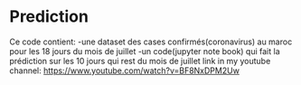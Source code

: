 # Prediction
Ce code contient: 
-une dataset des cases confirmés(coronavirus) au maroc pour les 18 jours du mois de juillet
-un code(jupyter note book) qui fait la prédiction sur les 10 jours qui rest du mois de juillet
link in my youtube channel: https://www.youtube.com/watch?v=BF8NxDPM2Uw
